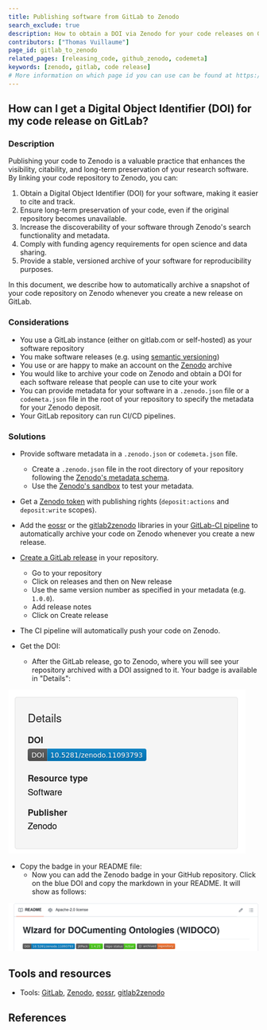```yaml
---
title: Publishing software from GitLab to Zenodo
search_exclude: true
description: How to obtain a DOI via Zenodo for your code releases on GitLab
contributors: ["Thomas Vuillaume"]
page_id: gitlab_to_zenodo
related_pages: [releasing_code, github_zenodo, codemeta]
keywords: [zenodo, gitlab, code release]
# More information on which page id you can use can be found at https://rdmkit.elixir-europe.org/website_overview
---
```

<!-- Please take in mind our style guide https://rdmkit.elixir-europe.org/style_guide when writing the content of this page. -->


## How can I get a Digital Object Identifier (DOI) for my code release on GitLab?

### Description 

Publishing your code to Zenodo is a valuable practice that enhances the visibility, citability, and long-term preservation of your research software. By linking your code repository to Zenodo, you can:

1. Obtain a Digital Object Identifier (DOI) for your software, making it easier to cite and track.
2. Ensure long-term preservation of your code, even if the original repository becomes unavailable.
3. Increase the discoverability of your software through Zenodo's search functionality and metadata.
4. Comply with funding agency requirements for open science and data sharing.
5. Provide a stable, versioned archive of your software for reproducibility purposes.

In this document, we describe how to automatically archive a snapshot of your code repository on Zenodo whenever you create a new release on GitLab. 

### Considerations

* You use a GitLab instance (either on gitlab.com or self-hosted) as your software repository
* You make software releases (e.g. using [semantic versioning][semantic-versioning])
* You use or are happy to make an account on the [Zenodo][zenodo] archive
* You would like to archive your code on Zenodo and obtain a DOI for each software release that people can use to cite your work
* You can provide metadata for your software in a `.zenodo.json` file or a `codemeta.json` file in the root of your repository to specify the metadata for your Zenodo deposit.
* Your GitLab repository can run CI/CD pipelines.

### Solutions

* Provide software metadata in a `.zenodo.json` or `codemeta.json` file.
  * Create a `.zenodo.json` file in the root directory of your repository following the [Zenodo's metadata schema](https://developers.zenodo.org/#metadata).
  * Use the [Zenodo's sandbox](https://sandbox.zenodo.org/) to test your metadata.
  
* Get a [Zenodo token](https://zenodo.org/account/settings/applications/tokens/new/) with publishing rights (`deposit:actions` and `deposit:write` scopes).

* Add the [eossr](https://escape-ossr.gitlab.io/eossr/gitlab_to_zenodo.html) or the [gitlab2zenodo](https://gitlab.com/sbeniamine/gitlab2zenodo) libraries in  your [GitLab-CI pipeline](https://docs.gitlab.com/ee/ci/yaml/) to automatically archive your code on Zenodo whenever you create a new release.

* [Create a GitLab release](https://everse.software/RSQKit/releasing_code) in your repository.
  * Go to your repository
  * Click on releases and then on New release
  * Use the same version number as specified in your metadata (e.g. `1.0.0`).
  * Add release notes
  * Click on Create release

* The CI pipeline will automatically push your code on Zenodo.

* Get the DOI:
   * After the GitLab release, go to Zenodo, where you will see your repository archived with a DOI assigned to it. Your badge is available in "Details":

![Badge in Zenodo](../../images/badge_zenodo.png)

* Copy the badge in your README file:
   * Now you can add the Zenodo badge in your GitHub repository. Click on the blue DOI and copy the markdown in your README. It will show as follows:

![Badge in your repository](../../images/badge_in_repo.png)

## Tools and resources 

* Tools: [GitLab][gitlab], [Zenodo][zenodo], [eossr](https://escape-ossr.gitlab.io/eossr/), [gitlab2zenodo](https://gitlab.com/sbeniamine/gitlab2zenodo)

## References

[calver]: (https://calver.org/)
[datacite-doi-software]: (https://datacite.org/blog/doi-registrations-software/)
[doi]: (https://www.doi.org/)
[semantic-versioning]: (https://semver.org/) 
[what-are-pids]: (https://support.orcid.org/hc/en-us/articles/360006971013-What-are-persistent-identifiers-PIDs)
[zenodo]: (https://zenodo.org/)
[gitlab]: (https://gitlab.com/)
